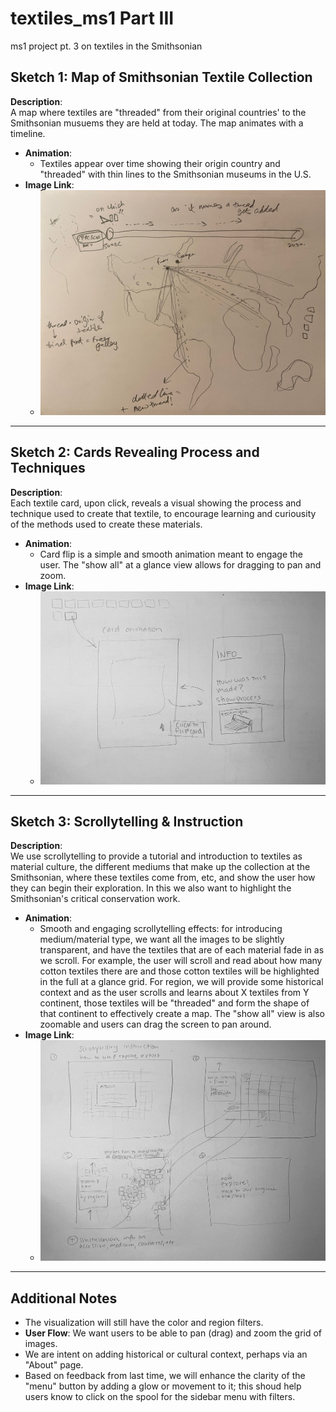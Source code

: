 # textiles_ms1 Part III
ms1 project pt. 3 on textiles in the Smithsonian
## Sketch 1: Map of Smithsonian Textile Collection

**Description**:  
A map where textiles are "threaded" from their original countries' to the Smithsonian musuems they are held at today. The map animates with a timeline.

- **Animation**:
  - Textiles appear over time showing their origin country and "threaded" with thin lines to the Smithsonian museums in the U.S. 
- **Image Link**:
  - ![Sketch 1](/1map.jpeg)

---

## Sketch 2: Cards Revealing Process and Techniques

**Description**:  
Each textile card, upon click, reveals a visual showing the process and technique used to create that textile, to encourage learning and curiousity of the methods used to create these materials.
- **Animation**:
  - Card flip is a simple and smooth animation meant to engage the user. The "show all" at a glance view allows for dragging to pan and zoom.
- **Image Link**:
  - ![Sketch 2](/cards.jpg)

---

## Sketch 3: Scrollytelling & Instruction

**Description**:  
We use scrollytelling to provide a tutorial and introduction to textiles as material culture, the different mediums that make up the collection at the Smithsonian, where these textiles come from, etc, and show the user how they can begin their exploration. In this we also want to highlight the Smithsonian's critical conservation work. 

- **Animation**:
  - Smooth and engaging scrollytelling effects: for introducing medium/material type, we want all the images to be slightly transparent, and have the textiles that are of each material fade in as we scroll. For example, the user will scroll and read about how many cotton textiles there are and those cotton textiles will be highlighted in the full at a glance grid. For region, we will provide some historical context and as the user scrolls and learns about X textiles from Y continent, those textiles will be "threaded" and form the shape of that continent to effectively create a map. The "show all" view is also zoomable and users can drag the screen to pan around.
- **Image Link**:
  - ![Sketch 3](scrollytelling.jpg)

---

## Additional Notes

- The visualization will still have the color and region filters. 
- **User Flow**: We want users to be able to pan (drag) and zoom the grid of images.
- We are intent on adding historical or cultural context, perhaps via an "About" page.
- Based on feedback from last time, we will enhance the clarity of the "menu" button by adding a glow or movement to it; this shoud help users know to click on the spool for the sidebar menu with filters.
